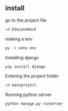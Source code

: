 ## install

go to the project file

```bash
cd EducateHack
```

making a env
```bash
py -m venv env
```
Installing django
```bash
pip install django
```
Entering the project folder
```bash
cd mainproject
```

Running python server
```bash
python manage.py runserver
```

